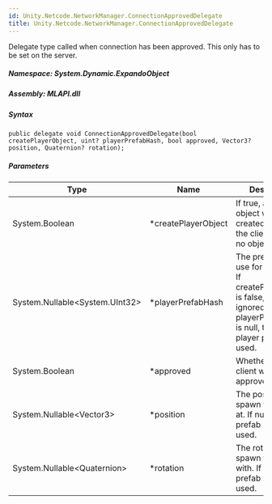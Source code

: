 ```yaml
---  
id: Unity.Netcode.NetworkManager.ConnectionApprovedDelegate  
title: Unity.Netcode.NetworkManager.ConnectionApprovedDelegate  
---
```


<div class="markdown level0 summary">

Delegate type called when connection has been approved. This only has to
be set on the server.

</div>

<div class="markdown level0 conceptual">

</div>

##### **Namespace**: System.Dynamic.ExpandoObject

##### **Assembly**: MLAPI.dll

##### Syntax

``` lang-csharp
public delegate void ConnectionApprovedDelegate(bool createPlayerObject, uint? playerPrefabHash, bool approved, Vector3? position, Quaternion? rotation);
```

##### Parameters

| Type                             | Name                 | Description                                                                                                                                            |
|----------------------------------|----------------------|--------------------------------------------------------------------------------------------------------------------------------------------------------|
| System.Boolean                   | \*createPlayerObject | If true, a player object will be created. Otherwise the client will have no object.                                                                    |
| System.Nullable\<System.UInt32\> | \*playerPrefabHash   | The prefabHash to use for the client. If createPlayerObject is false, this is ignored. If playerPrefabHash is null, the default player prefab is used. |
| System.Boolean                   | \*approved           | Whether or not the client was approved                                                                                                                 |
| System.Nullable\<Vector3\>       | \*position           | The position to spawn the client at. If null, the prefab position is used.                                                                             |
| System.Nullable\<Quaternion\>    | \*rotation           | The rotation to spawn the client with. If null, the prefab position is used.                                                                           |
